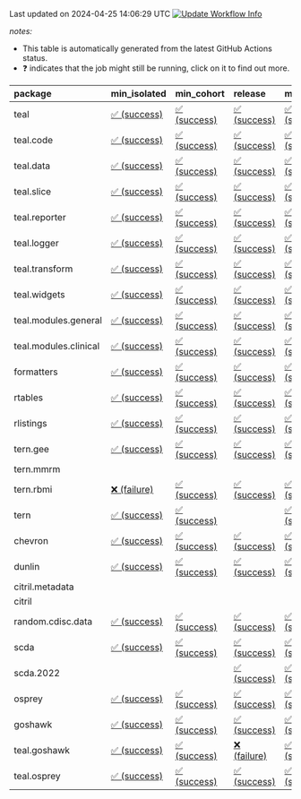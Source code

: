 Last updated on 2024-04-25 14:06:29 UTC [![Update Workflow
Info](https://github.com/averissimo/verdepcheck-status/actions/workflows/update.yaml/badge.svg)](https://github.com/averissimo/verdepcheck-status/actions/workflows/update.yaml)

*notes:*

-   This table is automatically generated from the latest GitHub Actions
    status.
-   ❓ indicates that the job might still be running, click on it to
    find out more.

<table>
<colgroup>
<col style="width: 4%" />
<col style="width: 23%" />
<col style="width: 23%" />
<col style="width: 23%" />
<col style="width: 23%" />
</colgroup>
<thead>
<tr class="header">
<th style="text-align: left;">package</th>
<th style="text-align: left;">min_isolated</th>
<th style="text-align: left;">min_cohort</th>
<th style="text-align: left;">release</th>
<th style="text-align: left;">max</th>
</tr>
</thead>
<tbody>
<tr class="odd">
<td style="text-align: left;">teal</td>
<td
style="text-align: left;"><a href="https://github.com/insightsengineering/teal/actions/runs/8769910731/job/24065899241">✅
(success)</a></td>
<td
style="text-align: left;"><a href="https://github.com/insightsengineering/teal/actions/runs/8769910731/job/24065899425">✅
(success)</a></td>
<td
style="text-align: left;"><a href="https://github.com/insightsengineering/teal/actions/runs/8769910731/job/24065899337">✅
(success)</a></td>
<td
style="text-align: left;"><a href="https://github.com/insightsengineering/teal/actions/runs/8769910731/job/24065899169">✅
(success)</a></td>
</tr>
<tr class="even">
<td style="text-align: left;">teal.code</td>
<td
style="text-align: left;"><a href="https://github.com/insightsengineering/teal.code/actions/runs/8769911849/job/24065901360">✅
(success)</a></td>
<td
style="text-align: left;"><a href="https://github.com/insightsengineering/teal.code/actions/runs/8769911849/job/24065901302">✅
(success)</a></td>
<td
style="text-align: left;"><a href="https://github.com/insightsengineering/teal.code/actions/runs/8769911849/job/24065901423">✅
(success)</a></td>
<td
style="text-align: left;"><a href="https://github.com/insightsengineering/teal.code/actions/runs/8769911849/job/24065901271">✅
(success)</a></td>
</tr>
<tr class="odd">
<td style="text-align: left;">teal.data</td>
<td
style="text-align: left;"><a href="https://github.com/insightsengineering/teal.data/actions/runs/8769913433/job/24065904647">✅
(success)</a></td>
<td
style="text-align: left;"><a href="https://github.com/insightsengineering/teal.data/actions/runs/8769913433/job/24065904451">✅
(success)</a></td>
<td
style="text-align: left;"><a href="https://github.com/insightsengineering/teal.data/actions/runs/8769913433/job/24065904730">✅
(success)</a></td>
<td
style="text-align: left;"><a href="https://github.com/insightsengineering/teal.data/actions/runs/8769913433/job/24065904584">✅
(success)</a></td>
</tr>
<tr class="even">
<td style="text-align: left;">teal.slice</td>
<td
style="text-align: left;"><a href="https://github.com/insightsengineering/teal.slice/actions/runs/8769918611/job/24065915749">✅
(success)</a></td>
<td
style="text-align: left;"><a href="https://github.com/insightsengineering/teal.slice/actions/runs/8769918611/job/24065915701">✅
(success)</a></td>
<td
style="text-align: left;"><a href="https://github.com/insightsengineering/teal.slice/actions/runs/8769918611/job/24065915807">✅
(success)</a></td>
<td
style="text-align: left;"><a href="https://github.com/insightsengineering/teal.slice/actions/runs/8769918611/job/24065915651">✅
(success)</a></td>
</tr>
<tr class="odd">
<td style="text-align: left;">teal.reporter</td>
<td
style="text-align: left;"><a href="https://github.com/insightsengineering/teal.reporter/actions/runs/8769915175/job/24065908681">✅
(success)</a></td>
<td
style="text-align: left;"><a href="https://github.com/insightsengineering/teal.reporter/actions/runs/8769915175/job/24065908557">✅
(success)</a></td>
<td
style="text-align: left;"><a href="https://github.com/insightsengineering/teal.reporter/actions/runs/8769915175/job/24065908754">✅
(success)</a></td>
<td
style="text-align: left;"><a href="https://github.com/insightsengineering/teal.reporter/actions/runs/8769915175/job/24065908470">✅
(success)</a></td>
</tr>
<tr class="even">
<td style="text-align: left;">teal.logger</td>
<td
style="text-align: left;"><a href="https://github.com/insightsengineering/teal.logger/actions/runs/8769911914/job/24065901600">✅
(success)</a></td>
<td
style="text-align: left;"><a href="https://github.com/insightsengineering/teal.logger/actions/runs/8769911914/job/24065901524">✅
(success)</a></td>
<td
style="text-align: left;"><a href="https://github.com/insightsengineering/teal.logger/actions/runs/8769911914/job/24065901653">✅
(success)</a></td>
<td
style="text-align: left;"><a href="https://github.com/insightsengineering/teal.logger/actions/runs/8769911914/job/24065901479">✅
(success)</a></td>
</tr>
<tr class="odd">
<td style="text-align: left;">teal.transform</td>
<td
style="text-align: left;"><a href="https://github.com/insightsengineering/teal.transform/actions/runs/8769916257/job/24065910614">✅
(success)</a></td>
<td
style="text-align: left;"><a href="https://github.com/insightsengineering/teal.transform/actions/runs/8769916257/job/24065910522">✅
(success)</a></td>
<td
style="text-align: left;"><a href="https://github.com/insightsengineering/teal.transform/actions/runs/8769916257/job/24065910658">✅
(success)</a></td>
<td
style="text-align: left;"><a href="https://github.com/insightsengineering/teal.transform/actions/runs/8769916257/job/24065910576">✅
(success)</a></td>
</tr>
<tr class="even">
<td style="text-align: left;">teal.widgets</td>
<td
style="text-align: left;"><a href="https://github.com/insightsengineering/teal.widgets/actions/runs/8769926730/job/24065932112">✅
(success)</a></td>
<td
style="text-align: left;"><a href="https://github.com/insightsengineering/teal.widgets/actions/runs/8769926730/job/24065932060">✅
(success)</a></td>
<td
style="text-align: left;"><a href="https://github.com/insightsengineering/teal.widgets/actions/runs/8769926730/job/24065932155">✅
(success)</a></td>
<td
style="text-align: left;"><a href="https://github.com/insightsengineering/teal.widgets/actions/runs/8769926730/job/24065932005">✅
(success)</a></td>
</tr>
<tr class="odd">
<td style="text-align: left;">teal.modules.general</td>
<td
style="text-align: left;"><a href="https://github.com/insightsengineering/teal.modules.general/actions/runs/8813257833/job/24190621597">✅
(success)</a></td>
<td
style="text-align: left;"><a href="https://github.com/insightsengineering/teal.modules.general/actions/runs/8813257833/job/24190621343">✅
(success)</a></td>
<td
style="text-align: left;"><a href="https://github.com/insightsengineering/teal.modules.general/actions/runs/8813257833/job/24190621957">✅
(success)</a></td>
<td
style="text-align: left;"><a href="https://github.com/insightsengineering/teal.modules.general/actions/runs/8813257833/job/24190621069">✅
(success)</a></td>
</tr>
<tr class="even">
<td style="text-align: left;">teal.modules.clinical</td>
<td
style="text-align: left;"><a href="https://github.com/insightsengineering/teal.modules.clinical/actions/runs/8769922256/job/24065922928">✅
(success)</a></td>
<td
style="text-align: left;"><a href="https://github.com/insightsengineering/teal.modules.clinical/actions/runs/8769922256/job/24065922829">✅
(success)</a></td>
<td
style="text-align: left;"><a href="https://github.com/insightsengineering/teal.modules.clinical/actions/runs/8769922256/job/24065923003">✅
(success)</a></td>
<td
style="text-align: left;"><a href="https://github.com/insightsengineering/teal.modules.clinical/actions/runs/8769922256/job/24065922721">✅
(success)</a></td>
</tr>
<tr class="odd">
<td style="text-align: left;">formatters</td>
<td
style="text-align: left;"><a href="https://github.com/insightsengineering/formatters/actions/runs/8769919416/job/24065917382">✅
(success)</a></td>
<td
style="text-align: left;"><a href="https://github.com/insightsengineering/formatters/actions/runs/8769919416/job/24065917284">✅
(success)</a></td>
<td
style="text-align: left;"><a href="https://github.com/insightsengineering/formatters/actions/runs/8769919416/job/24065917460">✅
(success)</a></td>
<td
style="text-align: left;"><a href="https://github.com/insightsengineering/formatters/actions/runs/8769919416/job/24065917214">✅
(success)</a></td>
</tr>
<tr class="even">
<td style="text-align: left;">rtables</td>
<td
style="text-align: left;"><a href="https://github.com/insightsengineering/rtables/actions/runs/8769910617/job/24065899086">✅
(success)</a></td>
<td
style="text-align: left;"><a href="https://github.com/insightsengineering/rtables/actions/runs/8769910617/job/24065899183">✅
(success)</a></td>
<td
style="text-align: left;"><a href="https://github.com/insightsengineering/rtables/actions/runs/8769910617/job/24065899021">✅
(success)</a></td>
<td
style="text-align: left;"><a href="https://github.com/insightsengineering/rtables/actions/runs/8769910617/job/24065898962">✅
(success)</a></td>
</tr>
<tr class="odd">
<td style="text-align: left;">rlistings</td>
<td
style="text-align: left;"><a href="https://github.com/insightsengineering/rlistings/actions/runs/8769914553/job/24065906985">✅
(success)</a></td>
<td
style="text-align: left;"><a href="https://github.com/insightsengineering/rlistings/actions/runs/8769914553/job/24065907039">✅
(success)</a></td>
<td
style="text-align: left;"><a href="https://github.com/insightsengineering/rlistings/actions/runs/8769914553/job/24065907087">✅
(success)</a></td>
<td
style="text-align: left;"><a href="https://github.com/insightsengineering/rlistings/actions/runs/8769914553/job/24065906920">✅
(success)</a></td>
</tr>
<tr class="even">
<td style="text-align: left;">tern.gee</td>
<td
style="text-align: left;"><a href="https://github.com/insightsengineering/tern.gee/actions/runs/8769921303/job/24065921247">✅
(success)</a></td>
<td
style="text-align: left;"><a href="https://github.com/insightsengineering/tern.gee/actions/runs/8769921303/job/24065921104">✅
(success)</a></td>
<td
style="text-align: left;"><a href="https://github.com/insightsengineering/tern.gee/actions/runs/8769921303/job/24065921322">✅
(success)</a></td>
<td
style="text-align: left;"><a href="https://github.com/insightsengineering/tern.gee/actions/runs/8769921303/job/24065921177">✅
(success)</a></td>
</tr>
<tr class="odd">
<td style="text-align: left;">tern.mmrm</td>
<td style="text-align: left;"></td>
<td style="text-align: left;"></td>
<td style="text-align: left;"></td>
<td style="text-align: left;"></td>
</tr>
<tr class="even">
<td style="text-align: left;">tern.rbmi</td>
<td
style="text-align: left;"><a href="https://github.com/insightsengineering/tern.rbmi/actions/runs/8769919141/job/24065916946">❌
(failure)</a></td>
<td
style="text-align: left;"><a href="https://github.com/insightsengineering/tern.rbmi/actions/runs/8769919141/job/24065916797">✅
(success)</a></td>
<td
style="text-align: left;"><a href="https://github.com/insightsengineering/tern.rbmi/actions/runs/8769919141/job/24065917013">✅
(success)</a></td>
<td
style="text-align: left;"><a href="https://github.com/insightsengineering/tern.rbmi/actions/runs/8769919141/job/24065916873">✅
(success)</a></td>
</tr>
<tr class="odd">
<td style="text-align: left;">tern</td>
<td
style="text-align: left;"><a href="https://github.com/insightsengineering/tern/actions/runs/8769915302/job/24065908702">✅
(success)</a></td>
<td
style="text-align: left;"><a href="https://github.com/insightsengineering/tern/actions/runs/8769915302/job/24065908573">✅
(success)</a></td>
<td style="text-align: left;"></td>
<td
style="text-align: left;"><a href="https://github.com/insightsengineering/tern/actions/runs/8769915302/job/24065908649">✅
(success)</a></td>
</tr>
<tr class="even">
<td style="text-align: left;">chevron</td>
<td
style="text-align: left;"><a href="https://github.com/insightsengineering/chevron/actions/runs/8769926457/job/24065931684">✅
(success)</a></td>
<td
style="text-align: left;"><a href="https://github.com/insightsengineering/chevron/actions/runs/8769926457/job/24065931608">✅
(success)</a></td>
<td
style="text-align: left;"><a href="https://github.com/insightsengineering/chevron/actions/runs/8769926457/job/24065931750">✅
(success)</a></td>
<td
style="text-align: left;"><a href="https://github.com/insightsengineering/chevron/actions/runs/8769926457/job/24065931801">✅
(success)</a></td>
</tr>
<tr class="odd">
<td style="text-align: left;">dunlin</td>
<td
style="text-align: left;"><a href="https://github.com/insightsengineering/dunlin/actions/runs/8769914057/job/24065905721">✅
(success)</a></td>
<td
style="text-align: left;"><a href="https://github.com/insightsengineering/dunlin/actions/runs/8769914057/job/24065905550">✅
(success)</a></td>
<td
style="text-align: left;"><a href="https://github.com/insightsengineering/dunlin/actions/runs/8769914057/job/24065905677">✅
(success)</a></td>
<td
style="text-align: left;"><a href="https://github.com/insightsengineering/dunlin/actions/runs/8769914057/job/24065905611">✅
(success)</a></td>
</tr>
<tr class="even">
<td style="text-align: left;">citril.metadata</td>
<td style="text-align: left;"></td>
<td style="text-align: left;"></td>
<td style="text-align: left;"></td>
<td style="text-align: left;"></td>
</tr>
<tr class="odd">
<td style="text-align: left;">citril</td>
<td style="text-align: left;"></td>
<td style="text-align: left;"></td>
<td style="text-align: left;"></td>
<td style="text-align: left;"></td>
</tr>
<tr class="even">
<td style="text-align: left;">random.cdisc.data</td>
<td
style="text-align: left;"><a href="https://github.com/insightsengineering/random.cdisc.data/actions/runs/6918179803/job/18820148722">✅
(success)</a></td>
<td
style="text-align: left;"><a href="https://github.com/insightsengineering/random.cdisc.data/actions/runs/6918179803/job/18820148682">✅
(success)</a></td>
<td
style="text-align: left;"><a href="https://github.com/insightsengineering/random.cdisc.data/actions/runs/6918179803/job/18820148802">✅
(success)</a></td>
<td
style="text-align: left;"><a href="https://github.com/insightsengineering/random.cdisc.data/actions/runs/6918179803/job/18820148771">✅
(success)</a></td>
</tr>
<tr class="odd">
<td style="text-align: left;">scda</td>
<td
style="text-align: left;"><a href="https://github.com/insightsengineering/scda/actions/runs/8784382790/job/24102497082">✅
(success)</a></td>
<td
style="text-align: left;"><a href="https://github.com/insightsengineering/scda/actions/runs/8784382790/job/24102496312">✅
(success)</a></td>
<td
style="text-align: left;"><a href="https://github.com/insightsengineering/scda/actions/runs/8784382790/job/24102497489">✅
(success)</a></td>
<td
style="text-align: left;"><a href="https://github.com/insightsengineering/scda/actions/runs/8784382790/job/24102496734">✅
(success)</a></td>
</tr>
<tr class="even">
<td style="text-align: left;">scda.2022</td>
<td style="text-align: left;"></td>
<td style="text-align: left;"></td>
<td
style="text-align: left;"><a href="https://github.com/insightsengineering/scda.2022/actions/runs/8769920067/job/24065918211">✅
(success)</a></td>
<td
style="text-align: left;"><a href="https://github.com/insightsengineering/scda.2022/actions/runs/8769920067/job/24065918281">✅
(success)</a></td>
</tr>
<tr class="odd">
<td style="text-align: left;">osprey</td>
<td
style="text-align: left;"><a href="https://github.com/insightsengineering/osprey/actions/runs/8799593583/job/24148953076">✅
(success)</a></td>
<td
style="text-align: left;"><a href="https://github.com/insightsengineering/osprey/actions/runs/8799593583/job/24148952820">✅
(success)</a></td>
<td
style="text-align: left;"><a href="https://github.com/insightsengineering/osprey/actions/runs/8799593583/job/24148953284">✅
(success)</a></td>
<td
style="text-align: left;"><a href="https://github.com/insightsengineering/osprey/actions/runs/8799593583/job/24148952471">✅
(success)</a></td>
</tr>
<tr class="even">
<td style="text-align: left;">goshawk</td>
<td
style="text-align: left;"><a href="https://github.com/insightsengineering/goshawk/actions/runs/8800086648/job/24150520287">✅
(success)</a></td>
<td
style="text-align: left;"><a href="https://github.com/insightsengineering/goshawk/actions/runs/8800086648/job/24150519939">✅
(success)</a></td>
<td
style="text-align: left;"><a href="https://github.com/insightsengineering/goshawk/actions/runs/8800086648/job/24150520651">✅
(success)</a></td>
<td
style="text-align: left;"><a href="https://github.com/insightsengineering/goshawk/actions/runs/8800086648/job/24150520969">✅
(success)</a></td>
</tr>
<tr class="odd">
<td style="text-align: left;">teal.goshawk</td>
<td
style="text-align: left;"><a href="https://github.com/insightsengineering/teal.goshawk/actions/runs/8769918614/job/24065915790">✅
(success)</a></td>
<td
style="text-align: left;"><a href="https://github.com/insightsengineering/teal.goshawk/actions/runs/8769918614/job/24065915698">✅
(success)</a></td>
<td
style="text-align: left;"><a href="https://github.com/insightsengineering/teal.goshawk/actions/runs/8769918614/job/24065915830">❌
(failure)</a></td>
<td
style="text-align: left;"><a href="https://github.com/insightsengineering/teal.goshawk/actions/runs/8769918614/job/24065915746">✅
(success)</a></td>
</tr>
<tr class="even">
<td style="text-align: left;">teal.osprey</td>
<td
style="text-align: left;"><a href="https://github.com/insightsengineering/teal.osprey/actions/runs/8769923331/job/24065925541">✅
(success)</a></td>
<td
style="text-align: left;"><a href="https://github.com/insightsengineering/teal.osprey/actions/runs/8769923331/job/24065925702">✅
(success)</a></td>
<td
style="text-align: left;"><a href="https://github.com/insightsengineering/teal.osprey/actions/runs/8769923331/job/24065925782">✅
(success)</a></td>
<td
style="text-align: left;"><a href="https://github.com/insightsengineering/teal.osprey/actions/runs/8769923331/job/24065925629">✅
(success)</a></td>
</tr>
</tbody>
</table>
